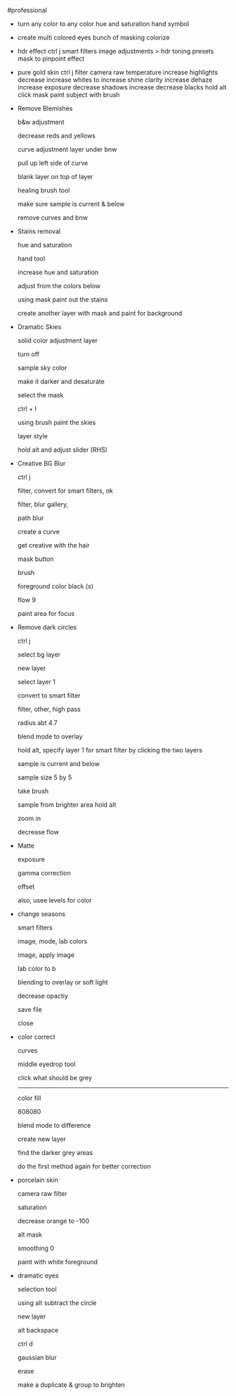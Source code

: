 #professional

- turn any color to any color
    hue and saturation
    hand symbol
    
- create multi colored eyes
    bunch of masking
    colorize
    
- hdr effect
    ctrl j
    smart filters
    image adjustments > hdr toning
    presets
    mask to pinpoint effect
    
- pure gold skin
    ctrl j
    filter camera raw
    temperature increase
    highlights decrease
    increase whites to increase shine
    clarity increase
    dehaze increase
    exposure decrease
    shadows increase
    decrease blacks
    hold alt click mask
    paint subject with brush
	
- Remove Blemishes
    
    b&w adjustment
    
    decrease reds and yellows
    
    curve adjustment layer under bnw
    
    pull up left side of curve
    
    blank layer on top of layer
    
    healing brush tool
    
    make sure sample is current & below
    
    remove curves and bnw
    
- Stains removal
    
    hue and saturation
    
    hand tool
    
    increase hue and saturation
    
    adjust from the colors below
    
    using mask paint out the stains
    
    create another layer with mask and paint for background
    
- Dramatic Skies
    
    solid color adjustment layer
    
    turn off
    
    sample sky color
    
    make it darker and desaturate
    
    select the mask
    
    ctrl + I
    
    using brush paint the skies
    
    layer style
    
    hold alt and adjust slider (RHS)
    
- Creative BG Blur
    
    ctrl j
    
    filter, convert for smart filters, ok
    
    filter, blur gallery,
    
    path blur
    
    create a curve
    
    get creative with the hair
    
    mask button
    
    brush
    
    foreground color black (x)
    
    flow 9
    
    paint area for focus
    
- Remove dark circles
    
    ctrl j
    
    select bg layer
    
    new layer
    
    select layer 1
    
    convert to smart filter
    
    filter, other, high pass
    
    radius abt 4.7
    
    blend mode to overlay
    
    hold alt, specify layer 1 for smart filter by clicking the two layers
    
    sample is current and below
    
    sample size 5 by 5
    
    take brush
    
    sample from brighter area hold alt
    
    zoom in
    
    decrease flow
    
- Matte
    
    exposure
    
    gamma correction
    
    offset
    
    also, usee levels for color
    
- change seasons
    
    smart filters
    
    image, mode, lab colors
    
    image, apply image
    
    lab color to b
    
    blending to overlay or soft light
    
    decrease opactiy
    
    save file
    
    close
    
- color correct
    
    curves
    
    middle eyedrop tool
    
    click what should be grey
    
    ---
    
    color fill
    
    808080
    
    blend mode to difference
    
    create new layer
    
    find the darker grey areas
    
    do the first method again for better correction
    
- porcelain skin
    
    camera raw filter
    
    saturation
    
    decrease orange to -100
    
    alt mask
    
    smoothing 0
    
    paint with white foreground
    
- dramatic eyes
    
    selection tool
    
    using alt subtract the circle
    
    new layer
    
    alt backspace
    
    ctrl d
    
    gaussian blur
    
    erase
    
    make a duplicate & group to brighten
